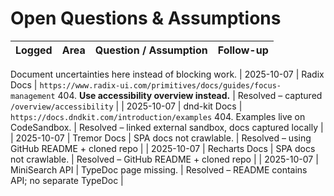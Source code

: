 # Open Questions & Assumptions

| Logged | Area | Question / Assumption | Follow-up |
| --- | --- | --- | --- |

Document uncertainties here instead of blocking work.
| 2025-10-07 | Radix Docs | `https://www.radix-ui.com/primitives/docs/guides/focus-management` 404. **Use accessibility overview instead.** | Resolved – captured `/overview/accessibility` |
| 2025-10-07 | dnd-kit Docs | `https://docs.dndkit.com/introduction/examples` 404. Examples live on CodeSandbox. | Resolved – linked external sandbox, docs captured locally |
| 2025-10-07 | Tremor Docs | SPA docs not crawlable. | Resolved – using GitHub README + cloned repo |
| 2025-10-07 | Recharts Docs | SPA docs not crawlable. | Resolved – GitHub README + cloned repo |
| 2025-10-07 | MiniSearch API | TypeDoc page missing. | Resolved – README contains API; no separate TypeDoc |
